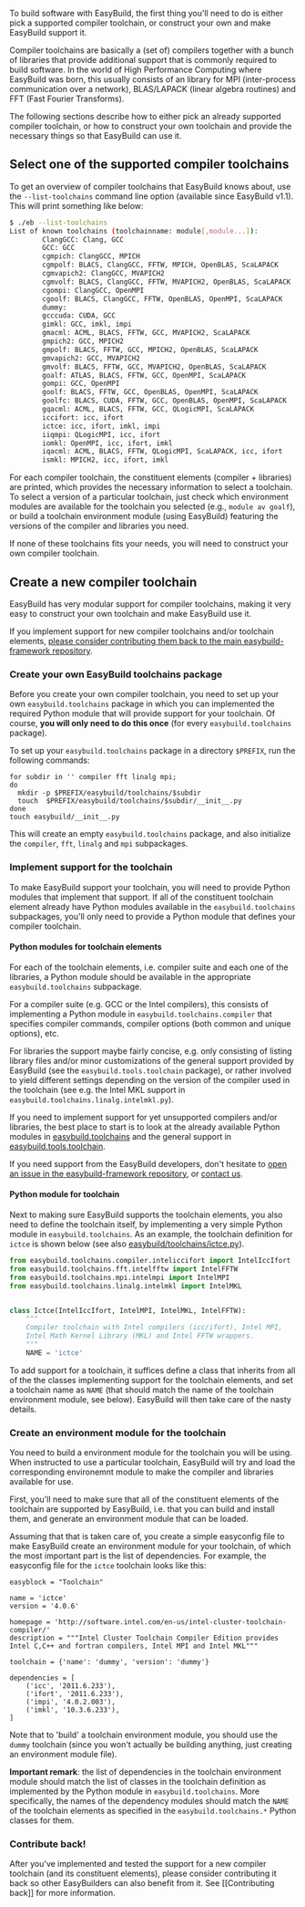 To build software with EasyBuild, the first thing you'll need to do is either pick a supported compiler toolchain, or construct your own and make EasyBuild support it.

Compiler toolchains are basically a (set of) compilers together with a bunch of libraries that provide additional support that is commonly required to build software.
In the world of High Performance Computing where EasyBuild was born, this usually consists of an library for MPI (inter-process communication over a network), BLAS/LAPACK (linear algebra routines) and FFT (Fast Fourier Transforms).

The following sections describe how to either pick an already supported compiler toolchain, or how to construct your own toolchain and provide the necessary things so that EasyBuild can use it.

## Select one of the supported compiler toolchains

To get an overview of compiler toolchains that EasyBuild knows about, use the `--list-toolchains` command line option (available since EasyBuild v1.1). This will print something like below:

```bash
$ ./eb --list-toolchains
List of known toolchains (toolchainname: module[,module...]):
        ClangGCC: Clang, GCC
        GCC: GCC
        cgmpich: ClangGCC, MPICH
        cgmpolf: BLACS, ClangGCC, FFTW, MPICH, OpenBLAS, ScaLAPACK
        cgmvapich2: ClangGCC, MVAPICH2
        cgmvolf: BLACS, ClangGCC, FFTW, MVAPICH2, OpenBLAS, ScaLAPACK
        cgompi: ClangGCC, OpenMPI
        cgoolf: BLACS, ClangGCC, FFTW, OpenBLAS, OpenMPI, ScaLAPACK
        dummy:
        gcccuda: CUDA, GCC
        gimkl: GCC, imkl, impi
        gmacml: ACML, BLACS, FFTW, GCC, MVAPICH2, ScaLAPACK
        gmpich2: GCC, MPICH2
        gmpolf: BLACS, FFTW, GCC, MPICH2, OpenBLAS, ScaLAPACK
        gmvapich2: GCC, MVAPICH2
        gmvolf: BLACS, FFTW, GCC, MVAPICH2, OpenBLAS, ScaLAPACK
        goalf: ATLAS, BLACS, FFTW, GCC, OpenMPI, ScaLAPACK
        gompi: GCC, OpenMPI
        goolf: BLACS, FFTW, GCC, OpenBLAS, OpenMPI, ScaLAPACK
        goolfc: BLACS, CUDA, FFTW, GCC, OpenBLAS, OpenMPI, ScaLAPACK
        gqacml: ACML, BLACS, FFTW, GCC, QLogicMPI, ScaLAPACK
        iccifort: icc, ifort
        ictce: icc, ifort, imkl, impi
        iiqmpi: QLogicMPI, icc, ifort
        iomkl: OpenMPI, icc, ifort, imkl
        iqacml: ACML, BLACS, FFTW, QLogicMPI, ScaLAPACK, icc, ifort
        ismkl: MPICH2, icc, ifort, imkl
```

For each compiler toolchain, the constituent elements (compiler + libraries) are printed, which provides the necessary information to select a toolchain. To select a version of a particular toolchain, just check which environment modules are available for the toolchain you selected (e.g., `module av goalf`), or build a toolchain environment module (using EasyBuild) featuring the versions of the compiler and libraries you need.

If none of these toolchains fits your needs, you will need to construct your own compiler toolchain.

## Create a new compiler toolchain

EasyBuild has very modular support for compiler toolchains, making it very easy to construct your own toolchain and make EasyBuild use it.

If you implement support for new compiler toolchains and/or toolchain elements, [please consider contributing them back to the main easybuild-framework repository](https://github.com/hpcugent/easybuild/wiki/Contributing-back).

### Create your own EasyBuild toolchains package

Before you create your own compiler toolchain, you need to set up your own `easybuild.toolchains` package in which you can implemented the required Python module that will provide support for your toolchain. Of course, **you will only need to do this once** (for every `easybuild.toolchains` package).

To set up your `easybuild.toolchains` package in a directory `$PREFIX`, run the following commands:

```shell
for subdir in '' compiler fft linalg mpi;
do
  mkdir -p $PREFIX/easybuild/toolchains/$subdir
  touch  $PREFIX/easybuild/toolchains/$subdir/__init__.py
done
touch easybuild/__init__.py
```

This will create an empty `easybuild.toolchains` package, and also initialize the `compiler`, `fft`, `linalg` and `mpi` subpackages. 

### Implement support for the toolchain

To make EasyBuild support your toolchain, you will need to provide Python modules that implement that support. If all of the constituent toolchain element already have Python modules available in the `easybuild.toolchains` subpackages, you'll only need to provide a Python module that defines your compiler toolchain.

#### Python modules for toolchain elements

For each of the toolchain elements, i.e. compiler suite and each one of the libraries, a Python module should be available in the appropriate `easybuild.toolchains` subpackage.

For a compiler suite (e.g. GCC or the Intel compilers), this consists of implementing a Python module in `easybuild.toolchains.compiler` that specifies compiler commands, compiler options (both common and unique options), etc. 

For libraries the support maybe fairly concise, e.g. only consisting of listing library files and/or minor customizations of the general support provided by EasyBuild (see the `easybuild.tools.toolchain` package), or rather involved to yield different settings depending on the version of the compiler used in the toolchain (see e.g. the Intel MKL support in `easybuild.toolchains.linalg.intelmkl.py`).

If you need to implement support for yet unsupported compilers and/or libraries, the best place to start is to look at the already available Python modules in [easybuild.toolchains](https://github.com/hpcugent/easybuild-framework/blob/master/easybuild/toolchains) and the general support in [easybuild.tools.toolchain](https://github.com/hpcugent/easybuild-framework/blob/master/easybuild/tools/toolchain). 

If you need support from the EasyBuild developers, don't hesitate to [open an issue in the easybuild-framework repository](https://github.com/hpcugent/easybuild-framework/issues/new), or [contact us](https://github.com/hpcugent/easybuild/wiki/Contact).

#### Python module for toolchain

Next to making sure EasyBuild supports the toolchain elements, you also need to define the toolchain itself, by implementing a very simple Python module in `easybuild.toolchains`. As an example, the toolchain definition for `ictce` 
is shown below (see also [easybuild/toolchains/ictce.py](https://github.com/hpcugent/easybuild-framework/blob/master/easybuild/toolchains/ictce.py)).

```python
from easybuild.toolchains.compiler.inteliccifort import IntelIccIfort
from easybuild.toolchains.fft.intelfftw import IntelFFTW
from easybuild.toolchains.mpi.intelmpi import IntelMPI
from easybuild.toolchains.linalg.intelmkl import IntelMKL


class Ictce(IntelIccIfort, IntelMPI, IntelMKL, IntelFFTW):
    """
    Compiler toolchain with Intel compilers (icc/ifort), Intel MPI,
    Intel Math Kernel Library (MKL) and Intel FFTW wrappers.
    """
    NAME = 'ictce'
```

To add support for a toolchain, it suffices define a class that inherits from all of the the classes implementing support for the toolchain elements, and set a toolchain name as `NAME` (that should match the name of the toolchain environment module, see below). EasyBuild will then take care of the nasty details.

### Create an environment module for the toolchain

You need to build a environment module for the toolchain you will be using. When instructed to use a particular toolchain, EasyBuild will try and load the corresponding environemnt module to make the compiler and libraries available for use.

First, you'll need to make sure that all of the constituent elements of the toolchain are supported by EasyBuild, i.e. that you can build and install them, and generate an environment module that can be loaded. 

Assuming that that is taken care of, you create a simple easyconfig file to make EasyBuild create an environment module for your toolchain, of which the most important part is the list of dependencies. For example, the easyconfig file for the `ictce` toolchain looks like this:

```
easyblock = "Toolchain"

name = 'ictce'
version = '4.0.6'

homepage = 'http://software.intel.com/en-us/intel-cluster-toolchain-compiler/'
description = """Intel Cluster Toolchain Compiler Edition provides Intel C,C++ and fortran compilers, Intel MPI and Intel MKL"""

toolchain = {'name': 'dummy', 'version': 'dummy'}

dependencies = [ 
    ('icc', '2011.6.233'),
    ('ifort', '2011.6.233'),
    ('impi', '4.0.2.003'),
    ('imkl', '10.3.6.233'),
]
```

Note that to 'build' a toolchain environment module, you should use the `dummy` toolchain (since you won't actually be building anything, just creating an environment module file).

**Important remark**: the list of dependencies in the toolchain environment module should match the list of classes in the toolchain definition as implemented by the Python module in `easybuild.toolchains`. More specifically, the names of the dependency modules should match the `NAME` of the toolchain elements as specified in the `easybuild.toolchains.*` Python classes for them.

### Contribute back!

After you've implemented and tested the support for a new compiler toolchain (and its constituent elements), please consider contributing it back so other EasyBuilders can also benefit from it. See [[Contributing back]] for more information.
